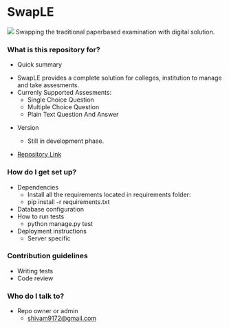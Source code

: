 # SwapLE #
![](https://bitbucket.org/tracebackerror/swaple/src/e8140f19e2de894d652399e4b54d4b4c06f7b1b0/swaple_logo.jpg?at=master=250x)
Swapping the traditional paperbased examination with digital solution.

### What is this repository for? ###

* Quick summary
- SwapLE provides a complete solution for colleges, institution to manage and take assesments.
- Currenly Supported Assesments:
	* Single Choice Question
	* Multiple Choice Question
	* Plain Text Question And Answer
	
* Version
	* Still in development phase.
	
* [Repository Link](https://bitbucket.org/tracebackerror/swaple/overview)

### How do I get set up? ###

* Dependencies
	- Install all the requirements located in requirements folder:
	- pip install -r requirements.txt
* Database configuration
* How to run tests
	- python manage.py test
* Deployment instructions
	- Server specific

### Contribution guidelines ###

* Writing tests
* Code review

### Who do I talk to? ###

* Repo owner or admin
	- shivam9172@gmail.com
